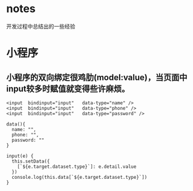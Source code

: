 # notes
开发过程中总结出的一些经验

# 小程序
## 小程序的双向绑定很鸡肋(model:value)，当页面中input较多时赋值就变得些许麻烦。
```
<input  bindinput="input"   data-type="name" /> 
<input  bindinput="input"   data-type="phone" /> 
<input  bindinput="input"   data-type="password" /> 

data(){
  name: "",
  phone: "",
  password: ""
}

input(e) {
  this.setData({
    [`${e.target.dataset.type}`]: e.detail.value
  })
  console.log(this.data[`${e.target.dataset.type}`])
}
```
